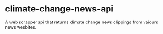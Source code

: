 # climate-change-news-api
A web scrapper api that returns climate change news clippings from vaiours news wesbites.
